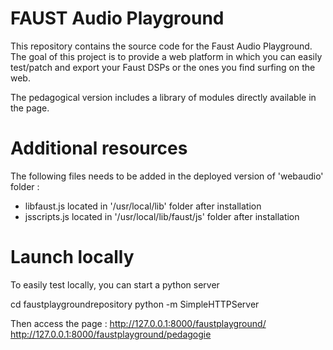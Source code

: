 FAUST Audio Playground
======================

This repository contains the source code for the Faust Audio Playground.
The goal of this project is to provide a web platform in which you can easily test/patch 
and export your Faust DSPs or the ones you find surfing on the web.

The pedagogical version includes a library of modules directly available in the page.

Additional resources
=====================

The following files needs to be added in the deployed version of 'webaudio' folder :

- libfaust.js located in '/usr/local/lib' folder after installation
- jsscripts.js located in '/usr/local/lib/faust/js' folder after installation

Launch locally
==============

To easily test locally, you can start a python server

cd faustplaygroundrepository
python -m SimpleHTTPServer

Then access the page : 
http://127.0.0.1:8000/faustplayground/
http://127.0.0.1:8000/faustplayground/pedagogie
